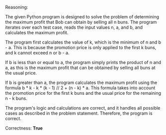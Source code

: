 Reasoning:

The given Python program is designed to solve the problem of determining the maximum profit that Bob can obtain by selling all n buns. The program iterates over each test case, reads the input values n, a, and b, and calculates the maximum profit.

The program first calculates the value of k, which is the minimum of n and b - a. This is because the promotion price is only applied to the first k buns, and k cannot exceed n or b - a.

If b is less than or equal to a, the program simply prints the product of n and a, as this is the maximum profit that can be obtained by selling all buns at the usual price.

If b is greater than a, the program calculates the maximum profit using the formula b * k - k * (k - 1) // 2 + (n - k) * a. This formula takes into account the promotion price for the first k buns and the usual price for the remaining n - k buns.

The program's logic and calculations are correct, and it handles all possible cases as described in the problem statement. Therefore, the program is correct.

Correctness: **True**
